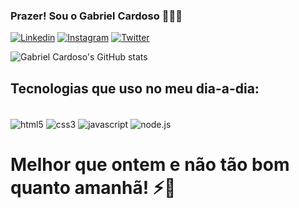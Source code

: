 ### Prazer! Sou o Gabriel Cardoso 👨🏻‍💻

[![Linkedin](https://img.shields.io/badge/LinkedIn-0077B5?style=for-the-badge&logo=linkedin&logoColor=white)](https://www.linkedin.com/in/gabriel-cardoso-developer/)
[![Instagram](https://img.shields.io/badge/Instagram-E4405F?style=for-the-badge&logo=instagram&logoColor=white)](https://www.instagram.com/gabriel_oc6/)
[![Twitter](https://img.shields.io/badge/Twitter-1DA1F2?style=for-the-badge&logo=twitter&logoColor=white)](https://x.com/Gabito_Zero)

![Gabriel Cardoso's GitHub stats](https://github-readme-stats.vercel.app/api?username=Cardosogoc&show_icons=true&theme=onedark)

## Tecnologias que uso no meu dia-a-dia:

<div style="display: inline-block"> <br/>
    <img align= "center" alt= "html5" src= "https://img.shields.io/badge/HTML-239120?style=for-the-badge&logo=html5&logoColor=white"/>
    <img align= "center" alt= "css3" src= "https://img.shields.io/badge/JavaScript-323330?style=for-the-badge&logo=javascript&logoColor=F7DF1E"/>
    <img align= "center" alt= "javascript" src= "https://img.shields.io/badge/CSS3-1572B6?style=for-the-badge&logo=css3&logoColor=white"/>
    <img align="center" alt="node.js" src="https://img.shields.io/badge/Node.js-339933?style=for-the-badge&logo=node.js&logoColor=white"/>

</div>
<br/>

# Melhor que ontem e não tão bom quanto amanhã! ⚡🦆
